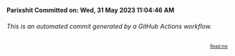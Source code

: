 **Parixshit Committed on: Wed, 31 May 2023 11:04:46 AM** <!-- b446ac69-50a8-4789-b6b4-231bd3f5b60b -->

###### This is an automated commit generated by a GitHub Actions workflow.

<div align="right"><sub><sup><a href="https://github.com/Parixshit/AutoCommit.git">Read me</a></sup></sub></div>
